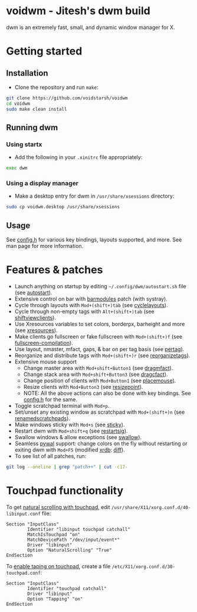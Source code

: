 # voidwm - Jitesh's dwm build
dwm is an extremely fast, small, and dynamic window manager for X.


# Getting started
## Installation
- Clone the repository and run `make`:
```bash
git clone https://github.com/voidstarsh/voidwm
cd voidwm
sudo make clean install
```

## Running dwm
### Using startx
- Add the following in your `.xinitrc` file appropriately:
```bash
exec dwm
```

### Using a display manager
- Make a desktop entry for dwm in `/usr/share/xsessions` directory:
```bash
sudo cp voidwm.desktop /usr/share/xsessions
```

## Usage
See [config.h](config.h) for various key bindings, layouts supported, and more. See man page for more information.


# Features & patches
- Launch anything on startup by editing `~/.config/dwm/autostart.sh` file (see [autostart](https://dwm.suckless.org/patches/autostart/)).
- Extensive control on bar with [barmodules](https://github.com/bakkeby/patches/wiki/barmodules/) patch (with systray).
- Cycle through layouts with `Mod+(shift+)tab` (see [cyclelayouts](https://dwm.suckless.org/patches/cyclelayouts/)).
- Cycle through non-empty tags with `Alt+(shift+)tab` (see [shiftviewclients](https://github.com/bakkeby/patches/wiki/shiftviewclients/)).
- Use Xresources variables to set colors, borderpx, barheight and more (see [xresources](https://dwm.suckless.org/patches/xresources/)).
- Make clients go fullscreen or fake fullscreen with `Mod+(shift+)f` (see [fullscreen-compilation](https://github.com/bakkeby/patches/wiki/fullscreen-compilation/)).
- Use layout, nmaster, mfact, gaps, & bar on per tag basis (see [pertag](https://dwm.suckless.org/patches/pertag/)).
- Reorganize and distribute tags with `Mod+(shift+)r` (see [reorganizetags](https://dwm.suckless.org/patches/reorganizetags/)).
- Extensive mouse support
    - Change master area with `Mod+shift+Button1` (see [dragmfact](https://github.com/bakkeby/patches/wiki/dragmfact/)).
    - Change stack area with `Mod+shift+Button3` (see [dragcfact](https://github.com/bakkeby/patches/wiki/dragcfact/)).
    - Change position of clients with `Mod+Button1` (see [placemouse](https://github.com/bakkeby/patches/wiki/placemouse/)).
    - Resize clients with `Mod+Button3` (see [resizepoint](https://github.com/bakkeby/patches/wiki/resizepoint/)).
    - NOTE: All the above actions can also be done with key bindings. See [config.h](config.h) for the same.
- Toggle scratchpad terminal with `Mod+p`.
- Set/unset any existing window as scratchpad with `Mod+(shift+)n` (see [renamedscratchpads](https://github.com/bakkeby/patches/wiki/renamedscratchpads/)).
- Make windows sticky with `Mod+s` (see [sticky](https://dwm.suckless.org/patches/sticky/)).
- Restart dwm with `Mod+shift+q` (see [restartsig](https://dwm.suckless.org/patches/restartsig/)).
- Swallow windows & allow exceptions (see [swallow](https://github.com/bakkeby/patches/wiki/swallow/)).
- Seamless [pywal](https://github.com/dylanaraps/pywal/) support: change colors on the fly without restarting or exiting dwm with `Mod+F5` (modified [xrdb](https://dwm.suckless.org/patches/xrdb/): [diff](https://github.com/voidstarsh/voidwm/commit/10ba0c06ddd648bee6b9968b65d4addfd57d7ecf)).
- To see list of all patches, run:
```bash
git log --oneline | grep "patch++" | cut -c17-
```


# Touchpad functionality
To get [natural scrolling with touchpad](https://askubuntu.com/questions/1122513/how-to-add-natural-inverted-mouse-scrolling-in-i3-window-manager/), edit `/usr/share/X11/xorg.conf.d/40-libinput.conf` file:
```
Section "InputClass"
        Identifier "libinput touchpad catchall"
        MatchIsTouchpad "on"
        MatchDevicePath "/dev/input/event*"
        Driver "libinput"
        Option "NaturalScrolling" "True"
EndSection
```

To [enable taping on touchpad](https://wiki.archlinux.org/title/Libinput#Via_Xorg_configuration_file/), create a file `/etc/X11/xorg.conf.d/30-touchpad.conf`:
```
Section "InputClass"
        Identifier "touchpad catchall"
        Driver "libinput"
        Option "Tapping" "on"
EndSection
```
